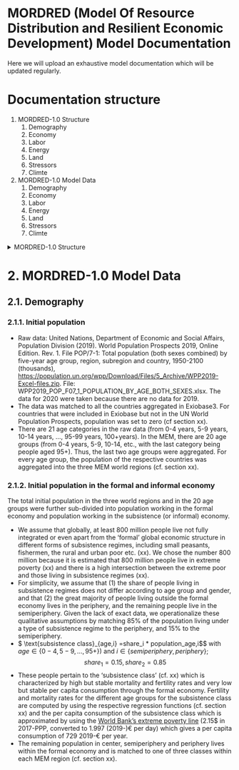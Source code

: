 # MORDRED (Model Of Resource Distribution and Resilient Economic Development) Model Documentation
Here we will upload an exhaustive model documentation which will be updated regularly.
# Documentation structure
1. MORDRED-1.0 Structure
   1. Demography
   2. Economy
   3. Labor
   4. Energy
   5. Land
   6. Stressors
   7. Climte
2. MORDRED-1.0 Model Data
     1. Demography
     2. Economy
     3. Labor
     4.  Energy
     5.  Land
     6.  Stressors
     7.  Climte


<details>
           <summary>MORDRED-1.0 Structure</summary>
           <p> The MORDRED IAM consists of various interrelated modules.
              ![MODEL Representation](https://www.markdownguide.org/assets/images/tux.png)
              </p>
         </details>


# 2. MORDRED-1.0 Model Data
## 2.1. Demography
### 2.1.1. Initial population
* Raw data: United Nations, Department of Economic and Social Affairs, Population Division (2019). World Population Prospects 2019, Online Edition. Rev. 1. File POP/7-1: Total population (both sexes combined) by five-year age group, region, subregion and country, 1950-2100 (thousands), https://population.un.org/wpp/Download/Files/5_Archive/WPP2019-Excel-files.zip. File: WPP2019_POP_F07_1_POPULATION_BY_AGE_BOTH_SEXES.xlsx. The data for 2020 were taken because there are no data for 2019. 
* The data was matched to all the countries aggregated in Exiobase3. For countries that were included in Exiobase but not in the UN World Population Prospects, population was set to zero (cf section xx).  
* There are 21 age categories in the raw data (from 0-4 years, 5-9 years, 10-14 years, …, 95-99 years, 100+years). In the MEM, there are 20 age groups (from 0-4 years, 5-9, 10-14, etc., with the last category being people aged 95+). Thus, the last two age groups were aggregated. For every age group, the population of the respective countries was aggregated into the three MEM world regions (cf. section xx). 

### 2.1.2. Initial population in the formal and informal economy
The total initial population in the three world regions and in the 20 age groups were further sub-divided into population working in the formal economy and population working in the subsistence (or informal) economy.
* We assume that globally, at least 800 million people live not fully integrated or even apart from the ‘formal’ global economic structure in different forms of subsistence regimes, including small peasants, fishermen, the rural and urban poor etc. (xx). We chose the number 800 million because it is estimated that 800 million people live in extreme poverty (xx) and there is a high intersection between the extreme poor and those living in subsistence regimes (xx). 
* For simplicity, we assume that (1) the share of people living in subsistence regimes does not differ according to age group and gender, and that (2) the great majority of people living outside the formal economy lives in the periphery, and the remaining people live in the semiperiphery. Given the lack of exact data, we operationalize these qualitative assumptions by matching 85% of the population living under a type of subsistence regime to the periphery, and 15% to the semiperiphery.  
* $ \text{subsistence class}_{age,i} =share_i * population_age,i$$ with $age \in \{0-4,5-9,…,95+\})$ and $i \in \{semiperiphery,periphery\}$; $$share_1=0.15,share_2=0.85 $$ 
* These people pertain to the ‘subsistence class’ (cf. xx) which is characterized by high but stable mortality and fertility rates and very low but stable per capita consumption through the formal economy. Fertility and mortality rates for the different age groups for the subsistence class are computed by using the respective regression functions (cf. section xx) and the per capita consumption of the subsistence class which is approximated by using the [World Bank’s extreme poverty line](https://databank.worldbank.org/metadataglossary/gender-statistics/series/SI.POV.DDAY) (2.15$ in 2017-PPP, converted to 1.997 (2019-)€ per day) which gives a per capita consumption of 729 2019-€ per year.
* The remaining population in center, semiperiphery and periphery lives within the formal economy and is matched to one of three classes within each MEM region (cf. section xx). 






